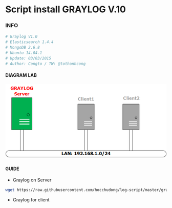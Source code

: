 # Script install GRAYLOG V.10

### INFO
```sh
# Graylog V1.0
# Elasticsearch 1.4.4
# MongoDB 2.6.8
# Ubuntu 14.04.1
# Update: 03/03/2015
# Author: Congto / TW: @tothanhcong
```

#### DIAGRAM LAB
![Topo LAB](grayloglab.png)

#### GUIDE
- Graylog on Server 
```sh
wget https://raw.githubusercontent.com/hocchudong/log-script/master/graylog/graylog-server.sh
```

- Graylog for client


